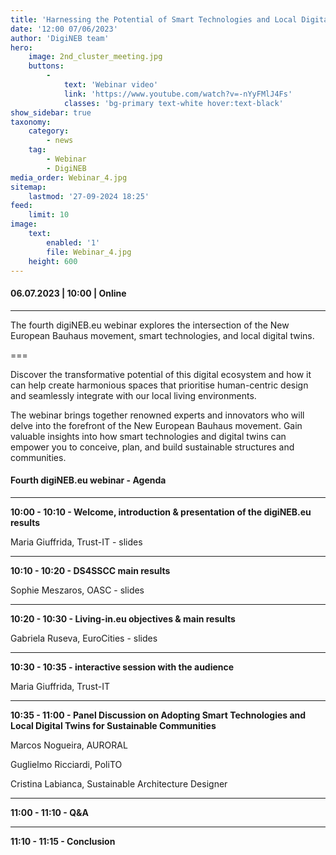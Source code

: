 ```yaml
---
title: 'Harnessing the Potential of Smart Technologies and Local Digital Twins for the New European Bauhaus'
date: '12:00 07/06/2023'
author: 'DigiNEB team'
hero:
    image: 2nd_cluster_meeting.jpg
    buttons:
        -
            text: 'Webinar video'
            link: 'https://www.youtube.com/watch?v=-nYyFMlJ4Fs'
            classes: 'bg-primary text-white hover:text-black'
show_sidebar: true
taxonomy:
    category:
        - news
    tag:
        - Webinar
        - DigiNEB
media_order: Webinar_4.jpg
sitemap:
    lastmod: '27-09-2024 18:25'
feed:
    limit: 10
image:
    text:
        enabled: '1'
        file: Webinar_4.jpg
    height: 600
---
```


#### 06.07.2023 | 10:00  | Online
***
The fourth digiNEB.eu webinar explores the intersection of the New European Bauhaus movement, smart technologies, and local digital twins.

===

Discover the transformative potential of this digital ecosystem and how it can help create harmonious spaces that prioritise human-centric design and seamlessly integrate with our local living environments.

The webinar brings together renowned experts and innovators who will delve into the forefront of the New European Bauhaus movement. Gain valuable insights into how smart technologies and digital twins can empower you to conceive, plan, and build sustainable structures and communities.

#### Fourth digiNEB.eu webinar - Agenda
***
**10:00 - 10:10 - Welcome, introduction & presentation of the digiNEB.eu results**

Maria Giuffrida, Trust-IT - slides
***
**10:10 - 10:20 - DS4SSCC main results**

Sophie Meszaros, OASC - slides
***
**10:20 - 10:30 - Living-in.eu objectives & main results**

Gabriela Ruseva, EuroCities - slides
***
**10:30 - 10:35 - interactive session with the audience**

Maria Giuffrida, Trust-IT
***
**10:35 - 11:00 - Panel Discussion on Adopting Smart Technologies and Local Digital Twins for Sustainable Communities**

Marcos Nogueira, AURORAL

Guglielmo Ricciardi, PoliTO

Cristina Labianca, Sustainable Architecture Designer
***
**11:00 - 11:10 - Q&A**
***
**11:10 - 11:15 - Conclusion**
